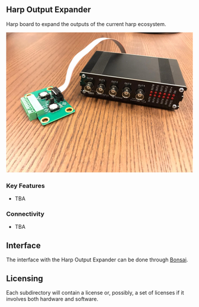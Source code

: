 ## Harp Output Expander
Harp board to expand the outputs of the current harp ecosystem.

![HarpExpander](./Assets/pcb.jpg)

### Key Features ###

* TBA


### Connectivity ###

* TBA


## Interface ##


The interface with the Harp Output Expander can be done through [Bonsai](https://bonsai-rx.org/).


## Licensing ##

Each subdirectory will contain a license or, possibly, a set of licenses if it involves both hardware and software.
